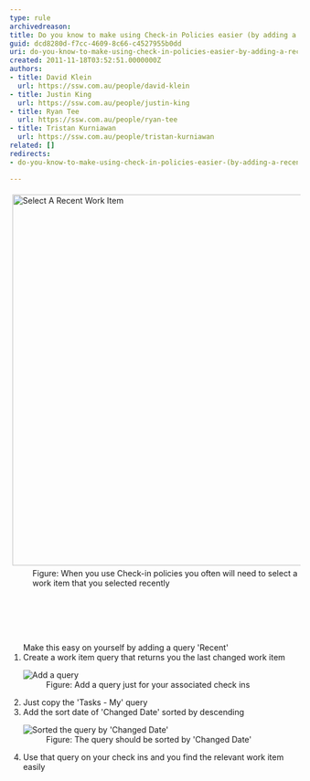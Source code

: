 ```yaml
---
type: rule
archivedreason: 
title: Do you know to make using Check-in Policies easier (by adding a 'Recent' Query)?
guid: dcd8280d-f7cc-4609-8c66-c4527955b0dd
uri: do-you-know-to-make-using-check-in-policies-easier-by-adding-a-recent-query
created: 2011-11-18T03:52:51.0000000Z
authors:
- title: David Klein
  url: https://ssw.com.au/people/david-klein
- title: Justin King
  url: https://ssw.com.au/people/justin-king
- title: Ryan Tee
  url: https://ssw.com.au/people/ryan-tee
- title: Tristan Kurniawan
  url: https://ssw.com.au/people/tristan-kurniawan
related: []
redirects:
- do-you-know-to-make-using-check-in-policies-easier-(by-adding-a-recent-query)

---
```



<dt><img alt="Select A Recent Work Item" src="/PublishingImages/SelectARecentWorkItem.jpg" style="margin&#58;5px;width&#58;650px;" /></dt><dd>Figure&#58; When you use Check-in policies you often will need to select a work item that you selected recently</dd><dd>​<br></dd>
<br><excerpt class='endintro'></excerpt><br>
<dl><dt><br></dt></dl>
<ol>Make this easy on yourself by adding a query 'Recent' <li>Create a work item query that returns you the last changed work item <dl><dt><img alt="Add a query" src="/PublishingImages/AddQuery.jpg" /></dt>
<dd>Figure&#58; Add a query just for your associated check ins </dd></dl></li>
<li>Just copy the 'Tasks - My' query </li>
<li>Add the sort date of 'Changed Date' sorted by descending <dl><dt><img alt="Sorted the query by 'Changed Date' " src="/PublishingImages/SortedByChangedDate.jpg" /></dt>
<dd>Figure&#58; The query should be sorted by 'Changed Date' </dd></dl></li>
<li>Use that query on your check ins and you find the relevant work item easily </li></ol>



